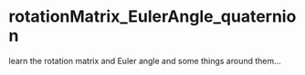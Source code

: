 # rotationMatrix_EulerAngle_quaternion
learn the rotation matrix and Euler angle and some things around them...
